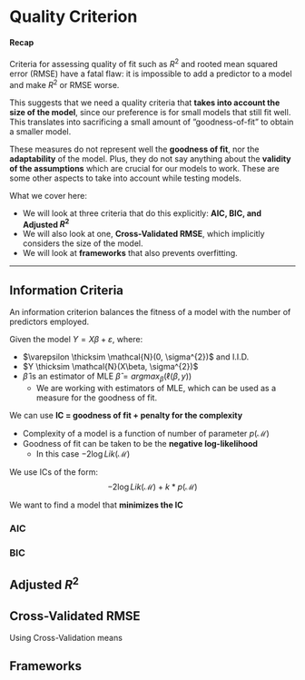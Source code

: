 # Quality Criterion

#### Recap
Criteria for assessing quality of fit such as $R^{2}$ and rooted mean squared error (RMSE) have a fatal flaw: it is impossible to add a predictor to a model and make $R^{2}$ or RMSE worse.

This suggests that we need a quality criteria that **takes into account the size of the model**, since our preference is for small models that still fit well. This translates into sacrificing a small amount of ”goodness-of-fit” to obtain a smaller model.

These measures do not represent well the **goodness of fit**, nor the **adaptability** of the model. Plus, they do not say anything about the **validity of the assumptions** which are crucial for our models to work. These are some other aspects to take into account while testing models.

What we cover here: 
* We will look at three criteria that do this explicitly: **AIC, BIC, and Adjusted $R^{2}$**
* We will also look at one, **Cross-Validated RMSE**, which implicitly considers the size of the model.
* We will look at **frameworks** that also prevents overfitting.

---

## Information Criteria
An information criterion balances the fitness of a model with the number of predictors employed.

Given the model $Y = X\beta + \varepsilon$, where:
* $\varepsilon \thicksim \mathcal{N}(0, \sigma^{2})$ and I.I.D.
* $Y \thicksim \mathcal{N}(X\beta, \sigma^{2})$
* $\hat{\beta}$ is an estimator of MLE $\hat{\beta} = argmax_{\beta}(\ell(\beta, y))$ 
  * We are working with estimators of MLE, which can be used as a measure for the goodness of fit.

We can use **IC = goodness of fit + penalty for the complexity** 
* Complexity of a model is a function of number of parameter $p(\mathcal{M})$
* Goodness of fit can be taken to be the **negative log-likelihood** 
  * In this case $-2\log Lik(\mathcal{M})$

We use ICs of the form: 
$$-2\log Lik(\mathcal{M}) + k * p(\mathcal{M})$$

We want to find a model that **minimizes the IC**

### AIC

### BIC

## Adjusted $R^{2}$

## Cross-Validated RMSE
Using Cross-Validation means

## Frameworks